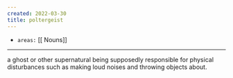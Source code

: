 ```yaml
---
created: 2022-03-30
title: poltergeist
---
```


- `areas:` [[ Nouns]]

---

a ghost or other supernatural being supposedly responsible for physical disturbances such as making loud noises and throwing objects about.
